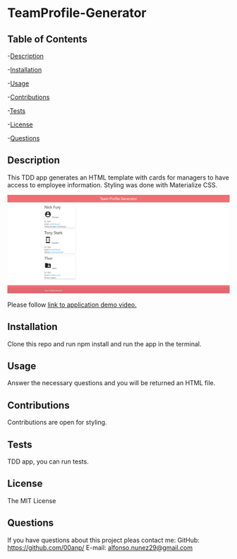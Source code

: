 # TeamProfile-Generator

## Table of Contents
-[Description](#description)

-[Installation](#installation)

-[Usage](#usage)

-[Contributions](#contributions)

-[Tests](#tests)

-[License](#license)

-[Questions](#questions)
## Description
This TDD app generates an HTML template with cards for managers to have access to employee information. Styling was done with Materialize CSS.

![Screenshot](./assets/tpg.png)

Please follow [link to application demo video.](https://www.youtube.com/watch?v=KxlkwN0Bdzs)
## Installation
Clone this repo and run npm install and run the app in the terminal. 
## Usage
Answer the necessary questions and you will be returned an HTML file.
## Contributions
Contributions are open for styling.
## Tests
TDD app, you can run tests.
## License
The MIT License
## Questions
If you have questions about this project pleas contact me:
GitHub: https://github.com/00anp/
E-mail: alfonso.nunez29@gmail.com
